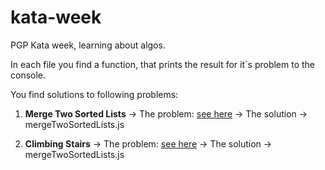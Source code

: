 # kata-week
PGP Kata week, learning about algos.

In each file you find a function, that prints the result for it´s problem to the console.

You find solutions to following problems:

1. **Merge Two Sorted Lists** -> The problem: [see here](https://leetcode.com/problems/merge-two-sorted-lists/) -> The solution -> mergeTwoSortedLists.js

2. **Climbing Stairs** -> The problem: [see here](https://leetcode.com/problems/climbing-stairs/) -> The solution -> mergeTwoSortedLists.js
